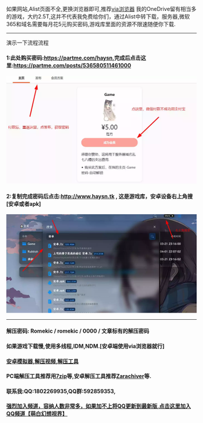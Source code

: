 如果网站,Alist页面不全,更换浏览器即可,推荐[via浏览器](https://viayoo.com/zh-cn)
我的OneDrive留有相当多的游戏，大约2.5T,这并不代表我免费给你们，通过Alist中转下载，服务器,微软365和域名需要每月花5元购买密码,游戏库里面的资源不限速随便你下载.
***
演示一下流程流程
#### 1:此处购买密码:<https://partme.com/haysn>,完成后点击这里:<https://partme.com/posts/536580511461000>
![](https://github.com/romekic/Linek/blob/main/1.webp)
#### 2:复制完成密码后点击:<http://www.haysn.tk> , 这是游戏库，安卓设备右上角搜 [安卓或者apk] 
![](https://github.com/romekic/Linek/blob/main/2.webp)
***
#### 解压密码: Romekic / romekic / 0000 / 文章标有的解压密码
#### 如果游戏下载慢,使用多线程,IDM,NDM.[安卓端使用via浏览器就行]
#### [安卓模拟器,解压视频,解压工具](http://www.haysn.tk/Rubbish)
#### PC端解压工具推荐用[7zip](https://experiments-alicdn.sparanoid.net/7z/7z2201-x64.exe)等,安卓解压工具推荐[Zarachiver](http://www.haysn.tk/Rubbish/APK)等.

#### 联系我:QQ:1802269935,QQ群:592859353,
#### [强烈加入频道，容纳人数非常多，如果加不上将QQ更新到最新版,点击这里加入QQ频道【萌白幻想视界】](https://pd.qq.com/s/10yy3rpgj)

